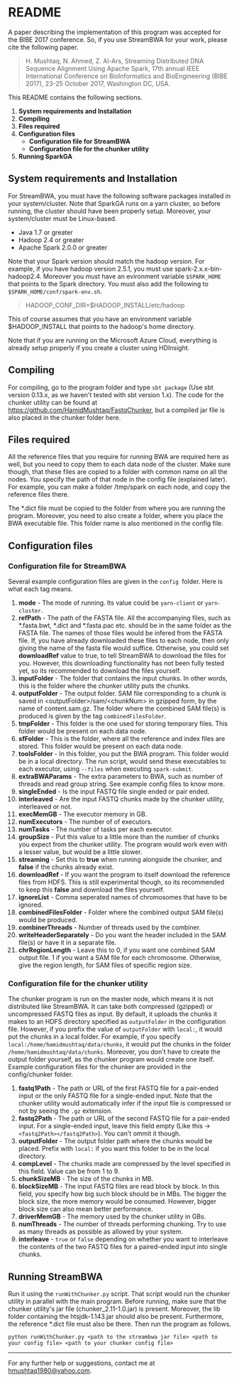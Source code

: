 # README #

A paper describing the implementation of this program was accepted for the BIBE 2017 conference. So, if you use StreamBWA for your work, please cite the following paper.
>H. Mushtaq, N. Ahmed, Z. Al-Ars, Streaming Distributed DNA Sequence Alignment Using Apache Spark, 17th annual IEEE International Conference on BioInformatics and BioEngineering (BIBE 2017), 23-25 October 2017, Washington DC, USA.

This README contains the following sections.
1. **System requirements and Installation**
2. **Compiling**
3. **Files required**
4. **Configuration files**
	* **Configuration file for StreamBWA**
	* **Configuration file for the chunker utility**
5. **Running SparkGA**

## System requirements and Installation
For StreamBWA, you must have the following software packages installed in your system/cluster. Note that SparkGA runs on a yarn cluster, so before running, the cluster should have been properly setup. Moreover, your system/cluster must be Linux-based.

* Java 1.7 or greater
* Hadoop 2.4 or greater
* Apache Spark 2.0.0 or greater

Note that your Spark version should match the hadoop version. For example, if you have hadoop version 2.5.1, you must use spark-2.x.x-bin-hadoop2.4. Moreover you must have an evironment variable ```$SPARK_HOME``` that points to the Spark directory. You must also add the following to ```$SPARK_HOME/conf/spark-env.sh```.

> HADOOP_CONF_DIR=$HADOOP_INSTALL/etc/hadoop

This of course assumes that you have an environment variable $HADOOP_INSTALL that points to the hadoop's home directory.

Note that if you are running on the Microsoft Azure Cloud, everything is already setup properly if you create a cluster using HDInsight.

## Compiling
For compiling, go to the program folder and type `sbt package` (Use sbt version 0.13.x, as we haven't tested with sbt version 1.x). The code for the chunker utility can be found at https://github.com/HamidMushtaq/FastqChunker, but a compiled jar file is also placed in the chunker folder here.

## Files required
All the reference files that you require for running BWA are required here as well, but you need to copy them to each data node of the cluster. Make sure though, that these files are copied to a folder with common name on all the nodes. You specify the path of that node in the config file (explained later). For example, you can make a folder /tmp/spark on each node, and copy the reference files there.

The *.dict file must be copied to the folder from where you are running the program. Moreover, you need to also create a folder, where you place the BWA executable file. This folder name is also mentioned in the config file.

## Configuration files

### Configuration file for StreamBWA
Several example configuration files are given in the `config `folder. Here is what each tag means.

1. **mode** - The mode of running. Its value could be `yarn-client` or `yarn-cluster`.
2. **refPath** - The path of the FASTA file. All the accompanying files, such as \*.fasta.bwt, \*.dict and \*.fasta.pac etc. should be in the same folder as the FASTA file. The names of those files would be infered from the FASTA file. If, you have already downloaded these files to each node, then only giving the name of the fasta file would suffice. Otherwise, you could set **downloadRef** value to true, to tell StreamBWA to download the files for you. However, this downloading functionality has not been fully tested yet, so its recommended to download the files yourself.
3. **inputFolder** - The folder that contains the input chunks. In other words, this is the folder where the chunker utility puts the chunks.
4. **outputFolder** - The output folder. SAM file corresponding to a chunk is saved in \<outputFolder\>/sam/\<chunkNum\> in gzipped form, by the name of content.sam.gz. The folder where the combined SAM file(s) is produced is given by the tag `combinedFilesFolder`.
5. **tmpFolder** - This folder is the one used for storing temporary files. This folder would be present on each data node.
6. **sfFolder** - This is the folder, where all the reference and index files are stored. This folder would be present on each data node. 
7. **toolsFolder** - In this folder, you put the BWA program. This folder would be in a local directory. The run script, would send these executables to each executor, using `--files` when executing `spark-submit`.
8. **extraBWAParams** - The extra parameters to BWA, such as number of threads and read group string. See example config files to know more.
9. **singleEnded** - Is the input FASTQ file single ended or pair ended.
10. **interleaved** - Are the input FASTQ chunks made by the chunker utility, interleaved or not.
11. **execMemGB** - The executor memory in GB.
12. **numExecutors** - The number of of executors. 
13. **numTasks** - The number of tasks per each executor. 
14. **groupSize** - Put this value to a little more than the number of chunks you expect from the chunker utility. The program would work even with a lesser value, but would be a little slower.
15. **streaming** - Set this to **true** when running alongside the chunker, and **false** if the chunks already exist.
16. **downloadRef** - If you want the program to itself download the reference files from HDFS. This is still experimental though, so its recommended to keep this **false** and download the files yourself.
17. **ignoreList** - Comma seperated names of chromosomes that have to be ignored.
18. **combinedFilesFolder** - Folder where the combined output SAM file(s) would be produced.
19. **combinerThreads** - Number of threads used by the combiner.
20. **writeHeaderSeparately** - Do you want the header included in the SAM file(s) or have it in a separate file.
21. **chrRegionLength** - Leave this to 0, if you want one combined SAM output file. 1 if you want a SAM file for each chromosome. Otherwise, give the region length, for SAM files of specific region size.

### Configuration file for the chunker utility
The chunker program is run on the master node, which means it is not distributed like StreamBWA. It can take both compressed (gzipped) or uncompressed FASTQ files as input. By default, it uploads the chunks it makes to an HDFS directory specified as `outputFolder` in the configuration file. However, if you prefix the value of `outputFolder` with `local:`, it would put the chunks in a local folder. For example, if you specify `local:/home/hamidmushtaq/data/chunks`, it would put the chunks in the folder `/home/hamidmushtaq/data/chunks`. Moreover, you don't have to create the output folder yourself, as the chunker program would create one itself. Example configuration files for the chunker are provided in the config/chunker folder.

1. **fastq1Path** - The path or URL of the first FASTQ file for a pair-ended input or the only FASTQ file for a single-ended input. Note that the chunker utility would automatically infer if the input file is compressed or not by seeing the `.gz` extension.
2. **fastq2Path** - The path or URL of the second FASTQ file for a pair-ended input. For a single-ended input, leave this field empty (Like this -> `<fastq2Path></fastq2Path>`). You can't ommit it though.
3. **outputFolder** - The output folder path where the chunks would be placed. Prefix with `local:` if you want this folder to be in the local directory.
4. **compLevel** - The chunks made are compressed by the level specified in this field. Value can be from 1 to 9.
5. **chunkSizeMB** - The size of the chunks in MB.
6. **blockSizeMB** - The input FASTQ files are read block by block. In this field, you specify how big such block should be in MBs. The bigger the block size, the more memory would be consumed. However, bigger block size can also mean better performance.
7. **driverMemGB** - The memory used by the chunker utility in GBs.
8. **numThreads** - The number of threads performing chunking. Try to use as many threads as possible as allowed by your system.
9. **interleave** - `true` or `false` depending on whether you want to interleave the contents of the two FASTQ files for a paired-ended input into single chunks.

## Running StreamBWA
Run it using the `runWithChunker.py` script. That script would run the chunker utility in parallel with the main program. Before running, make sure that the chunker utility's jar file (chunker_2.11-1.0.jar) is present. Moreover, the lib folder containing the htsjdk-1.143.jar should also be present. Furthermore, the reference *.dict file must also be there. Then run the program as follows.

`python runWithChunker.py <path to the streambwa jar file> <path to your config file> <path to your chunker config file>`
___

For any further help or suggestions, contact me at hmushtaq1980@yahoo.com.
